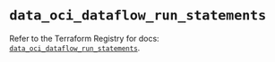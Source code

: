 # `data_oci_dataflow_run_statements`

Refer to the Terraform Registry for docs: [`data_oci_dataflow_run_statements`](https://registry.terraform.io/providers/hashicorp/oci/7.19.0/docs/data-sources/dataflow_run_statements).

